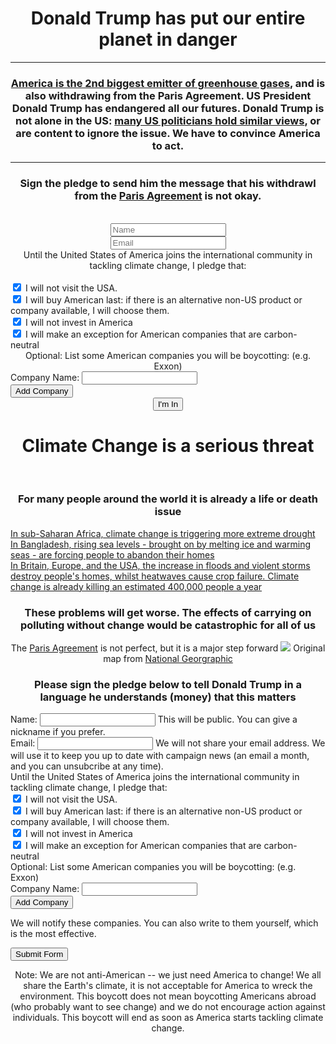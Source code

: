 <div class="col-md-12">
	<div class="col-md-8 border-box">
		<center>
			<span class="centered-text">
				<H1>Donald Trump has put our <span class="emphasis">entire planet</span> in <span class="emphasis">danger</span></H1>
				<hr>
				<div>
					<H3><a href="https://www.epa.gov/ghgemissions/global-greenhouse-gas-emissions-data#Country" target="_blank">America is the 2nd biggest emitter of greenhouse gases</a>, and is also withdrawing from the Paris Agreement. US President <span class="emphasis">Donald Trump has endangered all our futures.</span> Donald Trump is not alone in the US: <a href="https://www.ofa.us/climate-change-deniers/#/" target="_blank">many US politicians hold similar views</a>, or are content to ignore the issue. <span class="emphasis">We have to convince America to act.</span></H3>
				</div>
				<hr>
				<H3>Sign the pledge to send him the message that his withdrawl from the <a href="http://unfccc.int/paris_agreement/items/9485.php" target="_blank">Paris Agreement</a> is <span class="emphasis">not okay.</span></H3>
				<br>
			</span>
		</center>
	</div>
	<div class="col-md-4 border-box">
		<form id="pledgeForm" method='GET' action='https://boycottamerica.soda.sh/forms-form.json'>
      		<input type='hidden' name='mlist' value='company-news'>
				<script>document.write("<input type='hidden' name='link' value='"+window.location.protocol+'//'+window.location.host+"/thank-you.html'/>");</script>
				<div class='form-group form-inline'>
					<center>
						<input class='form-control only-bottom-border' type='text' name='name' id='nameField' aria-describedby='nameHelp' placeholder="Name">
					</center>
				</div>
				<div class='form-group form-inline'>
					<center>
						<input class='form-control only-bottom-border' type='email' name='email' id='emailField' aria-describedby='emailHelp' placeholder="Email">
					</center>
				</div>
				<span class="muted">
					<center>
						Until the United States of America joins the international community in tackling climate change, I pledge that:
					</center>
				</span>
				<br>
				<div class="checkbox">
					<label>
					<input type="checkbox" name="visit" checked>
						I will not visit the USA.
					</label>
				</div>
				<div class="checkbox">
					<label>
						<input type="checkbox" name="buy-goods" checked>
							I will buy American last: if there is an alternative non-US product or company available, I will choose them.
					</label>
				</div>
				<div class="checkbox">
					<label>
						<input type="checkbox" name="invest" checked> I will not invest in America<br>
					</label>
				</div>
				<div class="checkbox">
					<label>
						<input type="checkbox" name="carbon-neutral" checked> I will make an exception for American companies that are carbon-neutral
					</label>
				</div>			
				<div id="pledgeFormDiv">
					<span class="muted">
						<center>
							Optional: List some American companies you will be boycotting: (e.g. Exxon)
						</center>
					</span>
					<div class='form-group form-inline'>
						<label for="company_0">Company Name:</label>
						<input class='form-control' name="company" type='text' id='company_0'>
					</div>
					<div id="additionalCompanies">
					</div>
					<input class='btn btn-default btn-sm' id='addCompanyNameButton' type='button' value='Add Company'>				
				</div>
				<div>
					<center>
						<input class='btn btn-primary btn-lg' type='submit' value="I'm In">
					</center>
				</div>
		</form>
	</div>
</div>

<div class="col-md-12">
	<center>
		<H1><span class="emphasis">Climate Change</span> is a serious threat</H1>
		<br>
		<H3>For many people around the world it is already a <span class="emphasis">life</span> or <span class="emphasis">death</span> issue</H3>
	</center>
</div>

<div class="col-md-12">
	<div class="col-md-offset-2 col-md-8">
		<div class="col-md-4 no-url-style justified">
			<a href="https://www.theguardian.com/global-development/2015/nov/23/somaliland-climate-change-drought-cyclones-life-or-death-challenge" class="no-url-style" target="_blank">
				In sub-Saharan Africa, climate change is triggering more extreme drought
			</a>
		</div>
		<div class="col-md-4 no-url-style justified">
			<a href="https://www.theguardian.com/global-development/2017/jan/20/bangladesh-struggles-turn-tide-climate-change-sea-levels-rise-coxs-bazar" class="no-url-style" target="_blank">
				In Bangladesh, rising sea levels - brought on by melting ice and warming seas - are forcing people to abandon their homes
			</a>
		</div>
		<div class="col-md-4 no-url-style justified">
			<a href="http://daraint.org/wp-content/uploads/2012/09/EXECUTIVE-AND-TECHNICAL-SUMMARY.pdf" class="no-url-style" target="_blank">
				In Britain, Europe, and the USA, the increase in floods and violent storms destroy people's homes, whilst heatwaves cause crop failure. Climate change is already killing an estimated 400,000 people a year
			</a>
		</div>
	</div>
</div>
<div class="col-md-12">
	<center>
		<H3>
			<span class="emphasis">These problems will get worse.</span> The effects of carrying on polluting without change would be catastrophic <span class="emphasis">for all of us</span>
		</H3>
	</center>
</div>
<div class="col-md-12">
	<div class="col-md-offset-2 col-md-8">
		<center>
			The <a href="http://unfccc.int/paris_agreement/items/9485.php" target="_blank">Paris Agreement</a> is not perfect, but it is a major step forward
			<a href="http://news.nationalgeographic.com/2017/06/climate-change-paris-agreement-map/" target="_blank"><img src="img/map-paris-agreement.png"></a>
			<span class="muted">Original map from <a href="http://news.nationalgeographic.com/2017/06/climate-change-paris-agreement-map/" class="no-url-style" target="_blank">National Georgraphic</a></span>
		</center>
	</div>
</div>
<div class="col-md-12 pledge">
	<div class="col-md-offset-2 col-md-8">
		<center>
			<H3>Please sign the pledge below to tell Donald Trump in a language he understands (money) that this matters</H3>
		</center>
	</div>
	<div class="col-md-offset-2 col-md-8">
		<form id="pledgeForm" method='GET' action='https://boycottamerica.soda.sh/forms-form.json'>
      		<input type='hidden' name='mlist' value='company-news'>
			<script>document.write("<input type='hidden' name='link' value='"+window.location.protocol+'//'+window.location.host+"/thank-you.html'/>");</script>
			<div class='form-group form-inline'>
				<label for='nameField'>Name:</label>
				<input class='form-control' type='text' name='name' id='nameField' aria-describedby='nameHelp'>
				<span id="nameHelp" class="help-block">This will be public. You can give a nickname if you prefer.</span>
			</div>
			<div class='form-group form-inline'>
				<label for='emailField'>Email:</label>
				<input class='form-control' type='email' name='email' id='emailField' aria-describedby='emailHelp'>
				<span id="emailHelp" class="help-block">
					We will not share your email address. 
					We will use it to keep you up to date with campaign news (an email a month, and you can unsubcribe at any time).
				</span>
			</div>
			Until the United States of America joins the international community in tackling climate change, I pledge that:
			<br>
			<div class="checkbox">
				<label>
					<input type="checkbox" name="visit" checked>
					I will not visit the USA.
				</label>
			</div>
			<div class="checkbox">
				<label>
					<input type="checkbox" name="buy-goods" checked>
					I will buy American last: if there is an alternative non-US product or company available, I will choose them.
				</label>
			</div>
			<div class="checkbox">
				<label>
					<input type="checkbox" name="invest" checked> I will not invest in America<br>
				</label>
			</div>
			<div class="checkbox">
				<label>
					<input type="checkbox" name="carbon-neutral" checked> I will make an exception for American companies that are carbon-neutral
				</label>
			</div>			
			<div id="pledgeFormDiv">
				Optional: List some American companies you will be boycotting: (e.g. Exxon)			
				<div class='form-group form-inline'>
					<label for="company_0">Company Name:</label>
					<input class='form-control' name="company" type='text' id='company_0'>
				</div>
				<div id="additionalCompanies">
				</div>
				<input class='btn btn-default btn-sm' id='addCompanyNameButton' type='button' value='Add Company'>				
				<p>We will notify these companies. You can also write to them yourself, which is the most effective.</p>
			</div>
			<div>
				<input class='btn btn-primary btn-lg' type='submit' value='Submit Form'>
			</div>
		</form>
	</div>
</div> <!-- ./pledge -->
<div class="col-md-12">
	<div class="col-md-offset-3 col-md-6">
		<center>
			Note: We are not anti-American -- we just need America to change! We all share the Earth's climate, it is not acceptable for America to wreck the environment. This boycott does not mean boycotting Americans abroad (who probably want to see change) and we do not encourage action against individuals. 
			This boycott will end as soon as America starts tackling climate change.
		</center>
	</div>
</div>